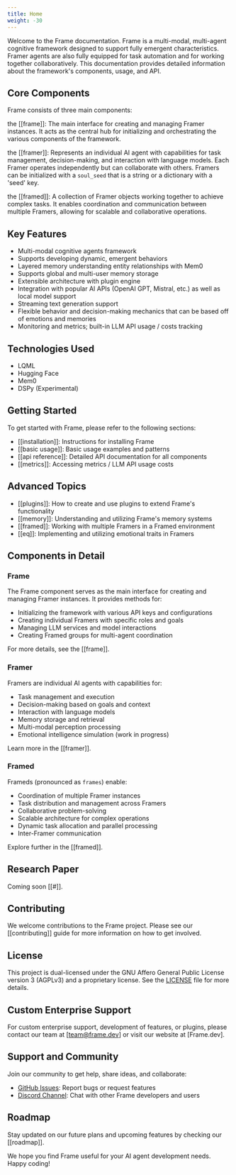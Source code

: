 ```yaml
---
title: Home
weight: -30
---
```


Welcome to the Frame documentation. Frame is a multi-modal, multi-agent cognitive framework designed to support fully emergent characteristics. Framer agents are also fully equipped for task automation and for working together collaboratively. This documentation provides detailed information about the framework's components, usage, and API.

## Core Components

Frame consists of three main components:

the [[frame]]: The main interface for creating and managing Framer instances. It acts as the central hub for initializing and orchestrating the various components of the framework.

the [[framer]]: Represents an individual AI agent with capabilities for task management, decision-making, and interaction with language models. Each Framer operates independently but can collaborate with others. Framers can be initialized with a `soul_seed` that is a string or a dictionary with a 'seed' key.

the [[framed]]: A collection of Framer objects working together to achieve complex tasks. It enables coordination and communication between multiple Framers, allowing for scalable and collaborative operations.

## Key Features

- Multi-modal cognitive agents framework
- Supports developing dynamic, emergent behaviors
- Layered memory understanding entity relationships with Mem0
- Supports global and multi-user memory storage
- Extensible architecture with plugin engine
- Integration with popular AI APIs (OpenAI GPT, Mistral, etc.) as well as local model support
- Streaming text generation support 
- Flexible behavior and decision-making mechanics that can be based off of emotions and memories
- Monitoring and metrics; built-in LLM API usage / costs tracking

## Technologies Used
- LQML
- Hugging Face
- Mem0
- DSPy (Experimental)

## Getting Started

To get started with Frame, please refer to the following sections:

- [[installation]]: Instructions for installing Frame
- [[basic usage]]: Basic usage examples and patterns
- [[api reference]]: Detailed API documentation for all components
- [[metrics]]: Accessing metrics / LLM API usage costs

## Advanced Topics

- [[plugins]]: How to create and use plugins to extend Frame's functionality
- [[memory]]: Understanding and utilizing Frame's memory systems
- [[framed]]: Working with multiple Framers in a Framed environment
- [[eq]]: Implementing and utilizing emotional traits in Framers

## Components in Detail

### Frame

The Frame component serves as the main interface for creating and managing Framer instances. It provides methods for:

- Initializing the framework with various API keys and configurations
- Creating individual Framers with specific roles and goals
- Managing LLM services and model interactions
- Creating Framed groups for multi-agent coordination

For more details, see the [[frame]].

### Framer

Framers are individual AI agents with capabilities for:

- Task management and execution
- Decision-making based on goals and context
- Interaction with language models
- Memory storage and retrieval
- Multi-modal perception processing
- Emotional intelligence simulation (work in progress)

Learn more in the [[framer]].

### Framed

Frameds (pronounced as `frames`) enable:

- Coordination of multiple Framer instances
- Task distribution and management across Framers
- Collaborative problem-solving
- Scalable architecture for complex operations
- Dynamic task allocation and parallel processing
- Inter-Framer communication

Explore further in the [[framed]].

## Research Paper

Coming soon [[#]].

## Contributing

We welcome contributions to the Frame project. Please see our [[contributing]] guide for more information on how to get involved.

## License

This project is dual-licensed under the GNU Affero General Public License version 3 (AGPLv3) and a proprietary license. See the [LICENSE](https://github.com/your-repo-link/LICENSE) file for more details.

## Custom Enterprise Support

For custom enterprise support, development of features, or plugins, please contact our team at [team@frame.dev] or visit our website at [Frame.dev].

## Support and Community

Join our community to get help, share ideas, and collaborate:

- [GitHub Issues](https://github.com/your-repo-link/issues): Report bugs or request features
- [Discord Channel](https://discord.gg/your-channel): Chat with other Frame developers and users

## Roadmap

Stay updated on our future plans and upcoming features by checking our [[roadmap]].

We hope you find Frame useful for your AI agent development needs. Happy coding!
